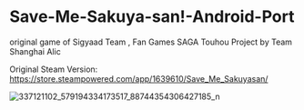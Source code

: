 # Save-Me-Sakuya-san!-Android-Port
original game of Sigyaad Team
,
Fan Games SAGA Touhou Project by Team Shanghai Alic

Original Steam Version: https://store.steampowered.com/app/1639610/Save_Me_Sakuyasan/

![337121102_579194334173517_88744354306427185_n](https://user-images.githubusercontent.com/130788813/234043045-8f93cdc4-6956-4f49-a6b9-60049b5b68d8.jpg)

